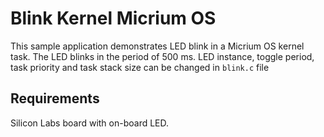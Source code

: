 # Blink Kernel Micrium OS

This sample application demonstrates LED blink in a Micrium OS kernel task. 
The LED blinks in the period of 500 ms. LED instance, toggle period, task priority and task stack size can be changed in `blink.c` file

## Requirements
Silicon Labs board with on-board LED.